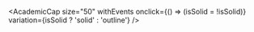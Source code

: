 <script>
  import { AcademicCap } from 'svelte-heros-v2';
  let isSolid = false;
</script>

<AcademicCap size="50" withEvents onclick={() => (isSolid = !isSolid)} variation={isSolid ? 'solid' : 'outline'} />